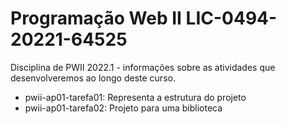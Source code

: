 # Programação Web II LIC-0494-20221-64525

Disciplina de PWII 2022.1 - informações sobre as atividades que desenvolveremos ao longo deste curso.

- pwii-ap01-tarefa01: Representa a estrutura do projeto <br>
- pwii-ap01-tarefa02: Projeto para uma biblioteca
